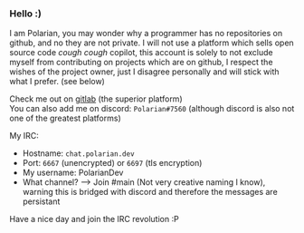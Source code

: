 ### Hello :)
I am Polarian, you may wonder why a programmer has no repositories on github, and no they are not private. I will not use a platform which sells open source code *cough* *cough* copilot, this account is solely to not exclude myself from contributing on projects which are on github, I respect the wishes of the project owner, just I disagree personally and will stick with what I prefer. (see below)

Check me out on [gitlab](https://gitlab.com/PolarianDev) (the superior platform) <br>
You can also add me on discord: `Polarian#7560` (although discord is also not one of the greatest platforms) <br>

My IRC:
- Hostname: `chat.polarian.dev` <br>
- Port: `6667` (unencrypted) or `6697` (tls encryption) <br>
- My username: PolarianDev <br>
- What channel? --> Join #main (Not very creative naming I know), warning this is bridged with discord and therefore the messages are persistant

Have a nice day and join the IRC revolution :P
